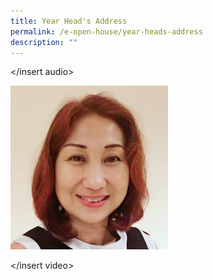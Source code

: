 ```yaml
---
title: Year Head's Address
permalink: /e-open-house/year-heads-address
description: ""
---
```

</insert audio>

<img src="/images/YH.jpg" 
     style="width:50%">  
	
</insert video>